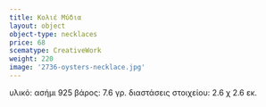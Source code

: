 ```yaml
---
title: Κολιέ Μύδια
layout: object
object-type: necklaces
price: 68
scematype: CreativeWork
weight: 220
image: '2736-oysters-necklace.jpg'
---
```


υλικό: ασήμι 925
βάρος: 7.6 γρ.
διαστάσεις στοιχείου: 2.6 χ 2.6 εκ.
